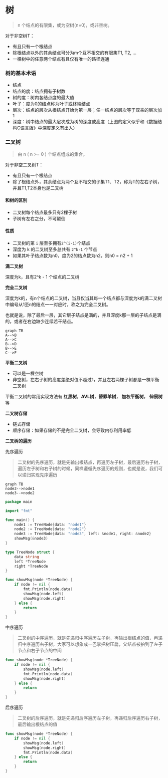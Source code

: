 # 树

> n 个结点的有限集，或为空树(n=0)，或非空树。

对于非空树T：

- 有且只有一个根结点
- 除根结点以外的其余结点可分为m个互不相交的有限集T1, T2, ...
- 一棵树中的任意两个结点有且仅有唯一的路径连通

  



### 树的基本术语

- 结点
- 结点的度：结点拥有子树数
- 树的度：树内各结点度的最大值
- 叶子：度为0的结点称为叶子或终端结点
- 层次：结点的层次从根结点开始为第一层；任一结点的层次等于双亲的层次加1
- 深度：树中结点的最大层次成为树的深度或高度（上图的定义似乎和《数据结构C语言版》中深度定义有出入）



### 二叉树

> 由 n ( n >= 0 ) 个结点组成的集合。

对于非空二叉树T：

- 有且只有一个根结点
- 除了根结点外，其余结点为两个互不相交的子集T1、T2，称为T的左右子树，并且T1,T2本身也是二叉树



#### 和树的区别

- 二叉树每个结点最多只有2棵子树
- 子树有左右之分，不可颠倒



#### 性质

- 二叉树的第 ` i ` 层至多拥有`2^(i-1)`个结点
- 深度为 k 的二叉树至多总共有 `2^k-1` 个节点
- 如果其叶子结点数为n0，度为2的结点数为n2，则n0 = n2 + 1



**满二叉树**

深度为k，且有2^k - 1 个结点的二叉树



**完全二叉树**

深度为k的，有n个结点的二叉树，当且仅当其每一个结点都与深度为k的满二叉树中编号从1至n的结点一一对应时，称之为完全二叉树。

也就是说，除了最后一层，其它层子结点是满的，并且深度k那一层的子结点是满的，或者在右边缺少连续若干结点。

```mermaid
graph TB
A-->B
A-->C
B-->D
B-->E
C-->F
```



**平衡二叉树**

- 可以是一棵空树
- 非空树，左右子树的高度差绝对值不超过1，并且左右两棵子树都是一棵平衡二叉树

平衡二叉树的常用实现方法有 **红黑树**，**AVL树**，**替罪羊树**， **加权平衡树**， **伸展树** 等



**二叉树存储**

- 链式存储
- 顺序存储：如果存储的不是完全二叉树，会导致内存利用率低



**二叉树的遍历**

先序遍历

> 二叉树的先序遍历，就是先输出根结点，再遍历左子树，最后遍历右子树，遍历左子树和右子树的时候，同样遵循先序遍历的规则，也就是说，我们可以递归实现先序遍历



```mermaid
graph TB
node3-->node1
node3-->node2
```





```go
package main

import "fmt"

func main() {
	node1 := TreeNode{data: "node1"}
	node2 := TreeNode{data: "node2"}
	node3 := TreeNode{data: "node3", left: &node1, right: &node2}
	showMsg(&node3)
}

type TreeNode struct {
	data string
	left *TreeNode
	right *TreeNode
}

func showMsg(node *TreeNode) {
	if node != nil {
		fmt.Println(node.data)
		showMsg(node.left)
		showMsg(node.right)
    } else {
        return
    }
} 
```





中序遍历

> 二叉树的中序遍历，就是先递归中序遍历左子树，再输出根结点的值，再递归中序遍历右子树，大家可以想象成一巴掌把树压扁，父结点被拍到了左子节点和右子节点的中间



```go
func showMsg(node *TreeNode) {
	if node != nil {
        showMsg(node.left)
		fmt.Println(node.data)
		showMsg(node.right)
    } else {
        return
    }
}
```





后序遍历

> 二叉树的后序遍历，就是先递归后序遍历左子树，再递归后序遍历右子树，最后输出根结点的值



```go
func showMsg(node *TreeNode) {
	if node != nil {
        showMsg(node.left)
		showMsg(node.right)
        fmt.Println(node.data)
    } else {
        return
    }
}
```

